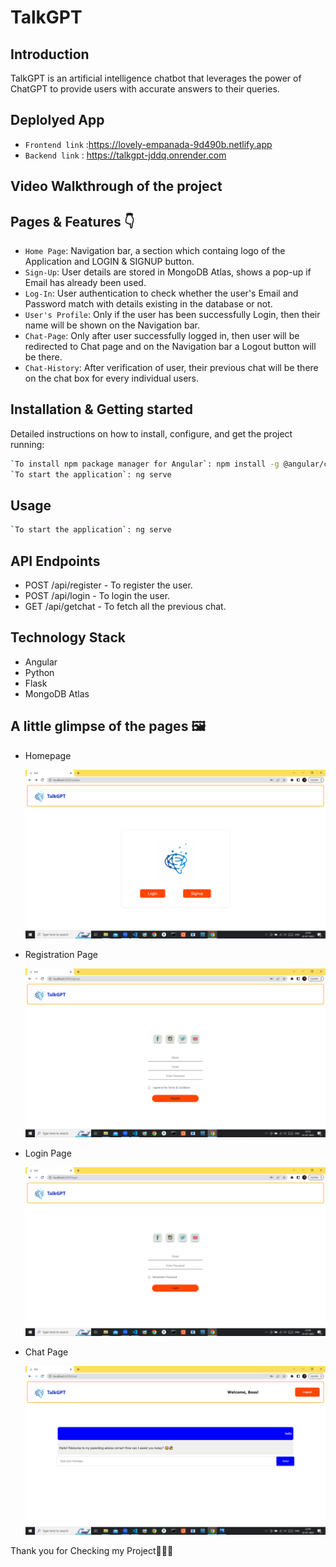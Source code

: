 # TalkGPT

## Introduction

TalkGPT is an artificial intelligence chatbot that leverages the power of ChatGPT to provide users with accurate answers to their queries.

## Deplolyed App

- `Frontend link` :https://lovely-empanada-9d490b.netlify.app
- `Backend link` : https://talkgpt-jddq.onrender.com

## Video Walkthrough of the project

## Pages & Features 👇

- `Home Page`: Navigation bar, a section which containg logo of the Application and LOGIN & SIGNUP button.
- `Sign-Up`: User details are stored in MongoDB Atlas, shows a pop-up if Email has already been used.
- `Log-In`: User authentication to check whether the user's Email and Password match with details existing in the database or not.
- `User's Profile`: Only if the user has been successfully Login, then their name will be shown on the Navigation bar.
- `Chat-Page`: Only after user successfully logged in, then user will be redirected to Chat page and on the Navigation bar a Logout button will be there.
- `Chat-History`: After verification of user, their previous chat will be there on the chat box for every individual users.

## Installation & Getting started

Detailed instructions on how to install, configure, and get the project running:

```bash
`To install npm package manager for Angular`: npm install -g @angular/cli
`To start the application`: ng serve
```

## Usage

```bash
`To start the application`: ng serve
```

## API Endpoints

- POST /api/register - To register the user.
- POST /api/login - To login the user.
- GET /api/getchat - To fetch all the previous chat.

## Technology Stack

- Angular
- Python
- Flask
- MongoDB Atlas

## A little glimpse of the pages 🖼️

- Homepage

  ![Alt text](Homepage.png)

- Registration Page

  ![Alt text](Register_page.png)

- Login Page

  ![Alt text](Login_page.png)

- Chat Page

  ![Alt text](Chat_page.png)

Thank you for Checking my Project🙏🏻😇
